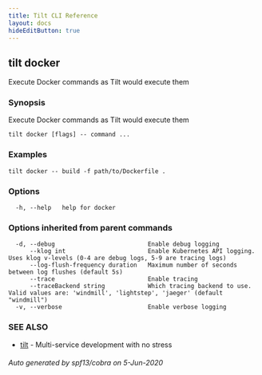 ```yaml
---
title: Tilt CLI Reference
layout: docs
hideEditButton: true
---
```

## tilt docker

Execute Docker commands as Tilt would execute them

### Synopsis

Execute Docker commands as Tilt would execute them

```
tilt docker [flags] -- command ...
```

### Examples

```
tilt docker -- build -f path/to/Dockerfile .
```

### Options

```
  -h, --help   help for docker
```

### Options inherited from parent commands

```
  -d, --debug                          Enable debug logging
      --klog int                       Enable Kubernetes API logging. Uses klog v-levels (0-4 are debug logs, 5-9 are tracing logs)
      --log-flush-frequency duration   Maximum number of seconds between log flushes (default 5s)
      --trace                          Enable tracing
      --traceBackend string            Which tracing backend to use. Valid values are: 'windmill', 'lightstep', 'jaeger' (default "windmill")
  -v, --verbose                        Enable verbose logging
```

### SEE ALSO

* [tilt](tilt.html)	 - Multi-service development with no stress

###### Auto generated by spf13/cobra on 5-Jun-2020
